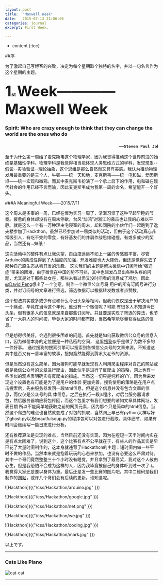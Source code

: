 ```yaml
---
layout: post
title:  "Maxwell Week"
date:   2015-07-13 21:06:05
categories: journal
excerpt: First Week。

---
```

* content
{:toc}


##序

为了激起自己写博客的兴致，决定为每个星期取个独特的名字，并以一句名言作为这个星期的主题。

<h3><font size="8">1</font><font size="3">st</font> <font size="8">Week————Maxwell Week</font></h3>

<h3><font size="3">Spirit: Who are crazy enough to think that they can change the world are the ones who do</font></h3>
<h3><pre><font size="3">                                                ——Steven Paul Jobs</font></pre></h3>

至于为什么第一周给了麦克斯韦这个物理学家，因为我觉得推动这个世界前进的始终是基础性学科。物理学科是我觉得相当能体现人类思维方式的学科，发现现象--假设--实验验证--理论抽象，这个思维是那么自然而又具有美感。我认为推动物理发展最重要的是三个人，牛顿——统一天和地，麦克斯韦——统一电和磁，爱因斯坦——统一宏观和微观。而其中麦克斯韦扮演了一个承上启下的作用，电和磁在现代社会的作用已经不言而喻，因此麦克斯韦成为我第一周的命名，希望能开一个好头。

###A Meaningful Week——2015/7/11

这个周末是多事的一周，已经在恒为实习一周了，渐渐习惯了这种早起早睡的节奏。疲惫的身体却没有在周末停歇，台风“灿鸿”对浙江的袭击也让我的心难以平静。就是这么一个有一万种理由宅寝室的周末，却和同院的小伙伴们一起跑到了逸夫楼参加了Hackthon。虽然已经参加过一届类似的活动，但由于这个活动真心非常吸引人，有吃不完的零食，有好基友们的并肩作战思维碰撞，有或多或少的奖品，当然还有...妹纸！

这次活动中的硬件有点让我失望，自由度远远不如上一届的传感器丰富，尽管Arduino的集成性得到了大幅度的加强，开发难度也大大降低，但还是觉得失去了那种自己原生态从零开发的乐趣。
这次我们的主题是解决微信中订阅号给“强迫症”带来的困难，由于微信在中国的势不可挡，其中也越发凸显出各种头疼的问题，尤其是对于那些处女座，那些未看过但又没时间看的消息成了鸡肋。因此[@David Peng](http://blackdavid.com)想出了一个创意，制作一个微信公众号将
用户的所有订阅号进行分类，并对订阅号的文章进行筛选，筛选依据可以根据转发数或者点赞数。

这个想法其实或多或少有点和什么今日头条等相同，但我们仅仅是出于解决用户的一个痛点，毕竟在当今这个年代，谁没有一个微信呢？可能
有很多人不知道今日头条，但有很多人的信息就是来自那些订阅号。并且要是实现了筛选的算法，也节省了一大群人的时间按，毕竟大家的时间都有限，当然希望能尽量获得优质的信息。

但是想得很美好，会遇到很多困难的问题。首先就是如何获取微信公众号的信息入口，因为微信本身的定位便是一种私密的空间，
这里[搜狗](http://weixin.sogou.com/weixin?query=%E4%B8%AD%E5%9B%BD%E9%AB%98%E7%A7%91%E6%8A%80&fr=sgsearch&type=1&w=01019900&sut=5230&sst0=1436797310442&lkt=0%2C0%2C0)似乎是做了为数不多的一件好事。
通过搜狗的搜索引擎可以搜索到各微信公众号的文章来源，不知道这其中是否又有一番丰富的故事，搜狗竟然能得到腾讯大老爷的资源。

但是当然没有这么简单，因为搜狗可能早就发现有人利用爬虫程序对自己的网站或者是微信公众号的文章进行爬虫，因此似乎是进行了反爬虫
的策略，网上也有一些类似的观点表明确实有反爬虫的措施。当然这一切只是纯粹的YY，因为后来发现这个设置也有可能是为了是用户的体验
更加完善。搜狗使用的策略是在用户点击搜索后，先由服务器发回一段html信息，但是这个信息并没有包含文章的信息，而仅仅是公众号的具
体信息。之后在执行一段js程序，对后台服务器请求包，然后服务器响应将包传回，而这个包里才有我们想要的诸如文章具体网址，发表日期
所以不能简单地获取之前的网页元素，因为那个只是简单的html信息。当然这个爬虫的难点也自然就变成了对包的抓取，当然网上早已有python大神写好了ghost.py以及beautfulsoup.py的程序包可以对包进行截取。具体细节，如果有时间会继续写一篇日志进行分析。

还有推荐算法是实现的难点，当然目前还没有实现，因为在短短一天半时间内实在是有点太困难了。说到这个，这个比赛有点不公平就在于，有些人的作品其实是早已花了大量时间制作的，这本身就违背了Hackathon的主题：短时间内做一些平时不做的作品。当然本来就是抱着玩玩的心态来参加，也没有必要这么严肃对待。其中一个哥们竟然整整三十个小时没有睡觉，并且拿到了最高奖，我对这个人敬由心生，但是我恐怕不会成为这样的人，因为我毕竟被自己的身体吓到过一次了:)。我觉得大家还是要以身体为重。最后还是发一些比赛的图片吧，其中二维码是我们制作的[网站](http://oneleafsjtu.github.io./)，或许几个哥们会有后续的更新，谁知道呢。

![Hackthon]({{"/css/Hackathon/arduino.jpg" }})

![Hackthon]({{"/css/Hackathon/google.jpg" }})

![Hackthon]({{"/css/Hackathon/net.png" }})

![Hackthon]({{"/css/Hackathon/we.jpg" }})

![Hackthon]({{"/css/Hackathon/coding.jpg" }})

![Hackthon]({{"/css/Hackathon/mark.jpg" }})

以上です。

---

### Cats Like Piano
 ![cat-cat]({{"/css/pics/cat.gif"}}) 

---


